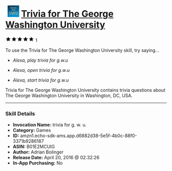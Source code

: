 # &nbsp;<img src="skill_icon" alt="Trivia for The George Washington University icon" width="36"> [Trivia for The George Washington University](http://alexa.amazon.com/#skills/amzn1.echo-sdk-ams.app.d6882d38-5e5f-4b0c-88f0-3371b9286187)
![5 stars](../../images/ic_star_black_18dp_1x.png)![5 stars](../../images/ic_star_black_18dp_1x.png)![5 stars](../../images/ic_star_black_18dp_1x.png)![5 stars](../../images/ic_star_black_18dp_1x.png)![5 stars](../../images/ic_star_black_18dp_1x.png) 1

To use the Trivia for The George Washington University skill, try saying...

* *Alexa, play trivia for g.w.u*

* *Alexa, open trivia for g.w.u*

* *Alexa, start trivia for g.w.u*

Trivia for The George Washington University contains trivia questions about The George Washington University in Washington, DC, USA.

***

### Skill Details

* **Invocation Name:** trivia for g. w. u.
* **Category:** Games
* **ID:** amzn1.echo-sdk-ams.app.d6882d38-5e5f-4b0c-88f0-3371b9286187
* **ASIN:** B01E2MCUIG
* **Author:** Adrian Bolinger
* **Release Date:** April 20, 2016 @ 02:32:26
* **In-App Purchasing:** No
